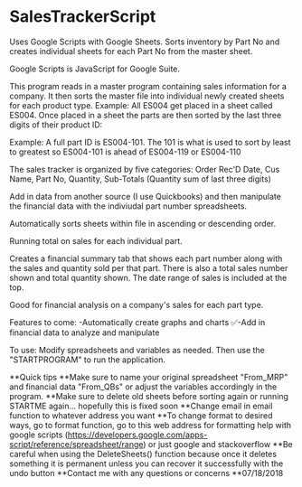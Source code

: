 # SalesTrackerScript
Uses Google Scripts with Google Sheets. Sorts inventory by Part No and creates individual sheets for each Part No from the master sheet. 

Google Scripts is JavaScript for Google Suite.

This program reads in a master program containing sales information for a company. It then sorts the master file into individual newly
created sheets for each product type. Example: All ES004 get placed in a sheet called ES004.
Once placed in a sheet the parts are then sorted by the last three digits of their product ID:

Example: A full part ID is ES004-101. The 101 is what is used to sort by least to greatest so ES004-101 is ahead of ES004-119 or ES004-110


The sales tracker is organized by five categories: Order Rec'D Date, Cus Name, Part No, Quantity, Sub-Totals (Quantity sum of last three digits)

Add in data from another source (I use Quickbooks) and then manipulate the financial data with the indiviudal part number spreadsheets.

Automatically sorts sheets within file in ascending or descending order.

Running total on sales for each individual part.

Creates a financial summary tab that shows each part number along with the sales and quantity sold per that part. There is also a total sales number shown and total quantity shown. The date range of sales is included at the top.

Good for financial analysis on a company's sales for each part type.

Features to come: -Automatically create graphs and charts
                  ✅-Add in financial data to analyze and manipulate
                  
                  
To use: Modify spreadsheets and variables as needed. Then use the "STARTPROGRAM" to run the application.


**Quick tips
**Make sure to name your original spreadsheet "From_MRP" and financial data "From_QBs" or adjust the variables accordingly in the program.
**Make sure to delete old sheets before sorting again or running STARTME again... hopefully this is fixed soon
**Change email in email function to whatever address you want
**To change format to desired ways, go to format function, go to this web address for formatting help with google scripts (https://developers.google.com/apps-script/reference/spreadsheet/range) or just google and stackoverflow
**Be careful when using the DeleteSheets() function because once it deletes something it is permanent unless you can recover it successfully with the undo button
**Contact me with any questions or concerns
**07/18/2018
